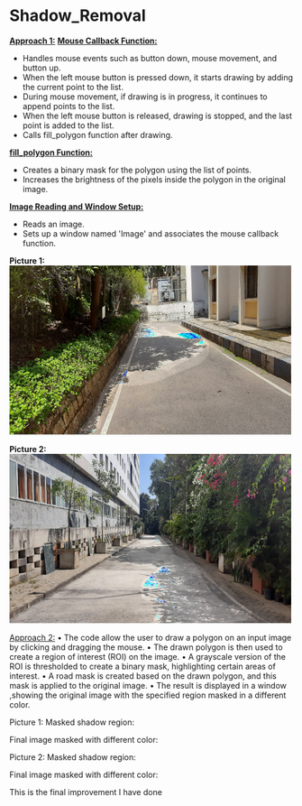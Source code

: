 # Shadow_Removal
<u><b>Approach 1:</b></u>
<u><b>Mouse Callback Function:</b></u>
<ul>
 <li>Handles mouse events such as button down, mouse movement, and button up.</li>
 <li>When the left mouse button is pressed down, it starts drawing by adding the current point to the list.</li>
 <li>During mouse movement, if drawing is in progress, it continues to append points to the list.</li>
 <li>When the left mouse button is released, drawing is stopped, and the last point is added to the list.</li>
 <li>Calls fill_polygon function after drawing.</li>
</ul>
<u><b>fill_polygon Function:</b></u>
<ul>
 <li>Creates a binary mask for the polygon using the list of points.</li>
 <li>Increases the brightness of the pixels inside the polygon in the original image.</li>
</ul>

<u><b>Image Reading and Window Setup:</b></u>
<ul>
 <li>Reads an image.</li>
 <li>Sets up a window named 'Image' and associates the mouse callback function.</li>
</ul>

<b>Picture 1:</b><br>
<img src="approach1_pic.png" height="300px" width="500px"/>

<b>Picture 2:</b><br>
<img src="approach1_pic2.png" height="300px" width="500px"/>
 <br>

<u>Approach 2:</u>
•	The code allow the user to draw a polygon on an input image by clicking and dragging the mouse.
•	The drawn polygon is then used to create a region of interest (ROI) on the image.
•	A grayscale version of the ROI is thresholded to create a binary mask, highlighting certain areas of interest.
•	A road mask is created based on the drawn polygon, and this mask is applied to the original image.
•	The result is displayed in a window ,showing the original image with the specified region masked in a different color.



Picture 1:
Masked shadow region:
 






Final image masked with different color:
 

Picture 2:
Masked shadow region:
 








Final image masked with different color:
 
This is the final improvement I have done
